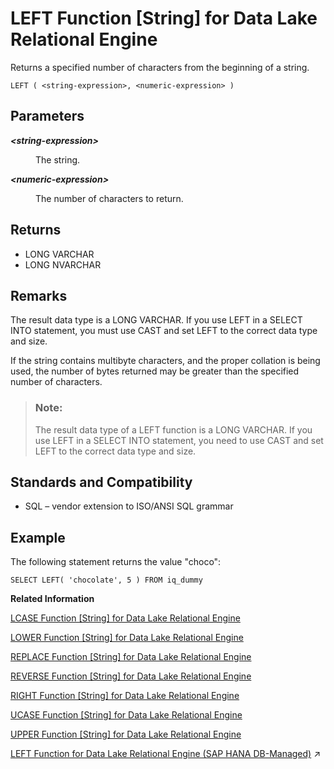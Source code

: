<!-- loioa55d883284f210158c5ec15e3e69239f -->

# LEFT Function \[String\] for Data Lake Relational Engine

Returns a specified number of characters from the beginning of a string.



```
LEFT ( <string-expression>, <numeric-expression> )
```



<a name="loioa55d883284f210158c5ec15e3e69239f__LEFT_parm1"/>

## Parameters


<dl>
<dt><b>

*<string-expression\>*

</b></dt>
<dd>

The string.



</dd><dt><b>

*<numeric-expression\>*

</b></dt>
<dd>

The number of characters to return.



</dd>
</dl>



<a name="loioa55d883284f210158c5ec15e3e69239f__LEFT_returns1"/>

## Returns

-   LONG VARCHAR
-   LONG NVARCHAR



<a name="loioa55d883284f210158c5ec15e3e69239f__LEFT_remarks1"/>

## Remarks

The result data type is a LONG VARCHAR. If you use LEFT in a SELECT INTO statement, you must use CAST and set LEFT to the correct data type and size.

If the string contains multibyte characters, and the proper collation is being used, the number of bytes returned may be greater than the specified number of characters.

> ### Note:  
> The result data type of a LEFT function is a LONG VARCHAR. If you use LEFT in a SELECT INTO statement, you need to use CAST and set LEFT to the correct data type and size.



<a name="loioa55d883284f210158c5ec15e3e69239f__LEFT_standards1"/>

## Standards and Compatibility

-   SQL – vendor extension to ISO/ANSI SQL grammar



<a name="loioa55d883284f210158c5ec15e3e69239f__LEFT_example1"/>

## Example

The following statement returns the value "choco":

```
SELECT LEFT( 'chocolate', 5 ) FROM iq_dummy
```

**Related Information**  


[LCASE Function \[String\] for Data Lake Relational Engine](lcase-function-string-for-data-lake-relational-engine-a55c82d.md "Converts all characters in a string to lowercase.")

[LOWER Function \[String\] for Data Lake Relational Engine](lower-function-string-for-data-lake-relational-engine-a561324.md "Converts all characters in a string to lowercase.")

[REPLACE Function \[String\] for Data Lake Relational Engine](replace-function-string-for-data-lake-relational-engine-a579952.md "Replaces all occurrences of a substring with another substring.")

[REVERSE Function \[String\] for Data Lake Relational Engine](reverse-function-string-for-data-lake-relational-engine-a57a972.md "Takes one argument as an input of type BINARY or STRING and returns the specified string with characters listed in reverse order.")

[RIGHT Function \[String\] for Data Lake Relational Engine](right-function-string-for-data-lake-relational-engine-a57b364.md "Returns the rightmost characters of a string.")

[UCASE Function \[String\] for Data Lake Relational Engine](ucase-function-string-for-data-lake-relational-engine-a58c382.md "Converts all characters in a string to uppercase.")

[UPPER Function \[String\] for Data Lake Relational Engine](upper-function-string-for-data-lake-relational-engine-a58cbc0.md "Converts all characters in a string to uppercase.")

[LEFT Function for Data Lake Relational Engine (SAP HANA DB-Managed)](https://help.sap.com/viewer/a898e08b84f21015969fa437e89860c8/2023_2_QRC/en-US/7d6ec6d7cc0f4bebb844b85a3965a81a.html "Returns a specified number of characters from the beginning of a string.") :arrow_upper_right:

